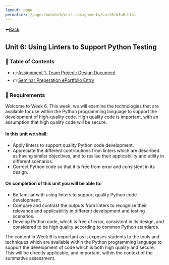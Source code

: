 ```yaml
---
layout: page
permalink: /pages/module3/unit-assignments/unit6/m3u6.html
---
```


⬅️[Back](/pages/module3.html)

## Unit 6: Using Linters to Support Python Testing

### 🫠 Table of Contents

- 👉[Assignment 1: Team Project: Design Document](/pages/module3/assignment1/m3a1.html)
- 👉[Seminar Preperation ePortfolio Entry](/pages/module3/unit-assignments/unit6/seminar-prep.html)

### 📝 Requirements

Welcome to Week 6. This week, we will examine the technologies that are available for use within the Python programming language to support the development of high-quality code. High quality code is important, with an assumption that high quality code will be secure.

#### In this unit we shall:
- Apply linters to support quality Python code development.
- Appreciate the different contributions from linters which are described as having similar objectives, and to realise their applicability and utility in different scenarios.
- Correct Python code so that it is free from error and consistent in its design.

#### On completion of this unit you will be able to:
- Be familiar with using linters to support quality Python code development.
- Compare and contrast the outputs from linters to recognise their relevance and applicability in different development and testing scenarios.
- Develop Python code, which is free of error, consistent in its design, and considered to be high quality according to common Python standards.

The content in Week 6 is important as it exposes students to the tools and techniques which are available within the Python programming language to support the development of code which is both high quality and secure. This will be directly applicable, and important, within the context of the summative assessment.

